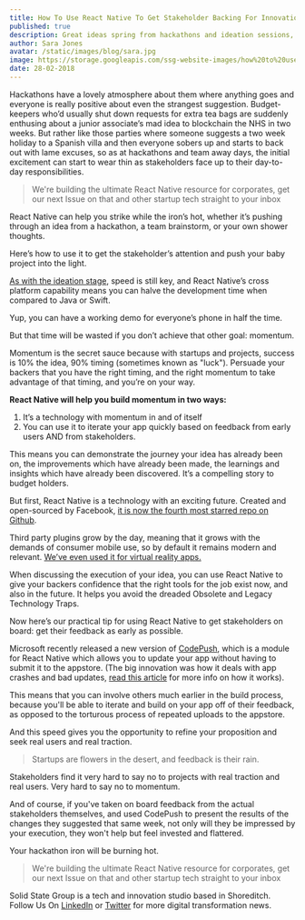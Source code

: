```yaml
---
title: How To Use React Native To Get Stakeholder Backing For Innovation Projects
published: true
description: Great ideas spring from hackathons and ideation sessions, but shaping them into demos fit for pitching to budget holders is the real test. Here's how to use React Native to on-board stakeholders and impress them.
author: Sara Jones
avatar: /static/images/blog/sara.jpg
image: https://storage.googleapis.com/ssg-website-images/how%20to%20use%20react%20native%20to%20impress%20stakeholders/impress%20investors%20header.jpg
date: 28-02-2018
---
```


Hackathons have a lovely atmosphere about them where anything goes and everyone is really positive about even the strangest suggestion. Budget-keepers who’d usually shut down requests for extra tea bags are suddenly enthusing about a junior associate’s mad idea to blockchain the NHS in two weeks. But rather like those parties where someone suggests a two week holiday to a Spanish villa and then everyone sobers up and starts to back out with lame excuses, so as at hackathons and team away days, the initial excitement can start to wear thin as stakeholders face up to their day-to-day responsibilities.

> We're building the ultimate React Native resource for corporates, get our next Issue on that and other startup tech straight to your inbox

React Native can help you strike while the iron’s hot, whether it’s pushing through an idea from a hackathon, a team brainstorm, or your own shower thoughts. 

Here’s how to use it to get the stakeholder’s attention and push your baby project into the light.

<a href="/2018/02/25/2018/How-Corporate-Innovation-Teams-Can-Use-React-Native-To-Drive-Ideation,-Visualisation,-and-Stakeholder-Buy-In/" target="_blank">As with the ideation stage</a>, speed is still key, and React Native’s cross platform capability means you can halve the development time when compared to Java or Swift.

Yup, you can have a working demo for everyone’s phone in half the time.

But that time will be wasted if you don’t achieve that other goal: momentum.

Momentum is the secret sauce because with startups and projects, success is 10% the idea, 90% timing (sometimes known as "luck"). Persuade your backers that you have the right timing, and the right momentum to take advantage of that timing, and you’re on your way.

**React Native will help you build momentum in two ways:**

1. It’s a technology with momentum in and of itself
2. You can use it to iterate your app quickly based on feedback from early users AND from stakeholders.

This means you can demonstrate the journey your idea has already been on, the improvements which have already been made, the learnings and insights which have already been discovered. It’s a compelling story to budget holders.

But first, React Native is a technology with an exciting future. Created and open-sourced by Facebook, [it is now the fourth most starred repo on Github](https://github.com/facebook/react-native). 

Third party plugins grow by the day, meaning that it grows with the demands of consumer mobile use, so by default it remains modern and relevant. <a href="/2018/01/24/2018/An-Augmented-Reality-App-Is-Not-Just-For-Christmas/" target="_blank">We’ve even used it for virtual reality apps.</a>

When discussing the execution of your idea, you can use React Native to give your backers confidence that the right tools for the job exist now, and also in the future. It helps you avoid the dreaded Obsolete and Legacy Technology Traps.

Now here’s our practical tip for using React Native to get stakeholders on board: get their feedback as early as possible.

Microsoft recently released a new version of [CodePush](https://www.solidstategroup.com/2018/02/25/2018/Innovations-In-React-Native-=-CodePush/), which is a module for React Native which allows you to update your app without having to submit it to the appstore. (The big innovation was how it deals with app crashes and bad updates, [read this article](https://www.solidstategroup.com/2018/02/25/2018/Innovations-In-React-Native-=-CodePush/) for more info on how it works).

This means that you can involve others much earlier in the build process, because you'll be able to iterate and build on your app off of their feedback, as opposed to the torturous process of repeated uploads to the appstore. 

And this speed gives you the opportunity to refine your proposition and seek real users and real traction.

> Startups are flowers in the desert, and feedback is their rain.

Stakeholders find it very hard to say no to projects with real traction and real users. Very hard to say no to momentum.

And of course, if you've taken on board feedback from the actual stakeholders themselves, and used CodePush to present the results of the changes they suggested that same week, not only will they be impressed by your execution, they won't help but feel invested and flattered.

Your hackathon iron will be burning hot.

> We're building the ultimate React Native resource for corporates, get our next Issue on that and other startup tech straight to your inbox

Solid State Group is a tech and innovation studio based in Shoreditch. Follow Us On [LinkedIn](https://www.linkedin.com/company/solid-state-group/) or [Twitter](https://twitter.com/solidstategroup) for more digital transformation news.